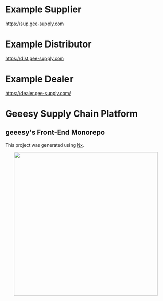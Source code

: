  # Example Supplier
 https://sup.gee-supply.com
 
 # Example Distributor
 https://dist.gee-supply.com
 
 # Example Dealer 
 https://dealer.gee-supply.com/

# Geeesy Supply Chain Platform

## geeesy's Front-End Monorepo

This project was generated using [Nx](https://nx.dev).

<p align="center"><img src="https://raw.githubusercontent.com/nrwl/nx/master/nx-logo.png" width="450"></p>
